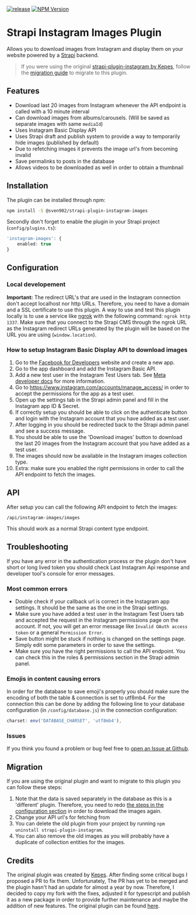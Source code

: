 [![release](https://github.com/SvenWesterlaken/strapi-plugin-instagram-images/actions/workflows/release.yml/badge.svg?branch=main)](https://github.com/SvenWesterlaken/strapi-plugin-instagram-images/actions/workflows/release.yml)
[![NPM Version](https://img.shields.io/npm/v/%40sven902%2Fstrapi-plugin-instagram-images)](https://www.npmjs.com/package/@sven902/strapi-plugin-instagram-images)


# Strapi Instagram Images Plugin
Allows you to download images from Instagram and display them on your website powered by a [Strapi](https://strapi.io/) backend.

> If you were using the original [strapi-plugin-instagram by Kepes](https://github.com/webvibe-io/strapi-plugin-instagram), follow the [migration guide](#migration) to migrate to this plugin.

## Features
- Download last 20 images from Instagram whenever the API endpoint is called with a 10 minute interval
- Can download images from albums/carousels. (Will be saved as separate images with same `mediaId`)
- Uses Instagram Basic Display API
- Uses Strapi draft and publish system to provide a way to temporarily hide images (published by default)
- Due to refetching images it prevents the image url's from becoming invalid
- Save permalinks to posts in the database
- Allows videos to be downloaded as well in order to obtain a thumbnail

## Installation

The plugin can be installed through npm:
  
```bash
npm install -S @sven902/strapi-plugin-instagram-images
```

Secondly don't forget to enable the plugin in your Strapi project (`config/plugins.ts`):

```ts
'instagram-images': {
    enabled: true
}
```

## Configuration

### Local developement
**Important:**  The redirect URL's that are used in the Instagram connection don't accept localhost nor http URLs. Therefore, you need to have a domain and a SSL certificate to use this plugin. A way to use and test this plugin locally is to use a service like [ngrok](https://ngrok.com/) with the following command: `ngrok http 1337`. Make sure that you connect to the Strapi CMS through the ngrok URL as the Instagram redirect URLs generated by the plugin will be based on the URL you are using (`window.location`).

### How to setup Instagram Basic Display API to download images

1. Go to the [Facebook for Developers](https://developers.facebook.com/) website and create a new app.
2. Go to the app dashboard and add the Instagram Basic API.
3. Add a new test user in the Instagram Test Users tab. See [Meta developer docs](https://developers.facebook.com/docs/instagram-basic-display-api/overview#instagram-testers) for more information.
4. Go to https://www.instagram.com/accounts/manage_access/ in order to accept the permissions for the app as a test user.
5. Open up the settings tab in the Strapi admin panel and fill in the Instagram app ID & Secret.
6. If correctly setup you should be able to click on the authenticate button and login with the Instagram account that you have added as a test user.
7. After logging in you should be redirected back to the Strapi admin panel and see a success message.
8. You should be able to use the 'Download images' button to download the last 20 images from the Instagram account that you have added as a test user.
9. The images should now be available in the Instagram images collection type.
10. Extra: make sure you enabled the right permissions in order to call the API endpoint to fetch the images.

## API

After setup you can call the following API endpoint to fetch the images:

```
/api/instagram-images/images
```

This should work as a normal Strapi content type endpoint.

## Troubleshooting
If you have any error in the authentication process or the plugin don't have short or long lived token you should check Last Instagram Api response and developer tool's console for error messages.

### Most common errors
- Double check if your callback url is correct in the Instagram app settings. It should be the same as the one in the Strapi settings.
- Make sure you have added a test user in the Instagram Test Users tab and accepted the request in the Instagram permissions page on the account. If not, you will get an error message like `Invalid OAuth access token` or a general `Permission Error`.
- Save button might be stuck if nothing is changed on the settings page. Simply edit some parameters in order to save the settings.
- Make sure you have the right permissions to call the API endpoint. You can check this in the roles & permissions section in the Strapi admin panel.

### Emojis in content causing errors
In order for the database to save emoji's properly you should make sure the encoding of both the table & connection is set to utf8mb4. For the connection this can be done by adding the following line to your database configuration (in `/config/database.js`) in the connection configuration:

```ts
charset: env('DATABASE_CHARSET', 'utf8mb4'),
```

### Issues
If you think you found a problem or bug feel free to [open an Issue at Github](https://github.com/SvenWesterlaken/strapi-plugin-instagram-images/issues).

## Migration
If you are using the original plugin and want to migrate to this plugin you can follow these steps:

1. Note that the data is saved separately in the database as this is a 'different' plugin. Therefore, you need to redo [the steps in the configuration section](#how-to-setup-instagram-basic-display-api-to-download-images) in order to download the images again.
2. Change your API url's for fetching from 
3. You can delete the old plugin from your project by running `npm uninstall strapi-plugin-instagram`.
4. You can also remove the old images as you will probably have a duplicate of collection entities for the images.

## Credits

The original plugin was created by [Kepes](https://github.com/kepes). After finding some critical bugs I proposed a PR to fix them. Unfortunately, The PR has yet to be merged and the plugin hasn't had an update for almost a year by now. Therefore, I decided to copy my fork with the fixes, adjusted it for typescript and publish it as a new package in order to provide further maintenance and maybe the addition of new features. The original plugin can be found [here](https://github.com/webvibe-io/strapi-plugin-instagram).
